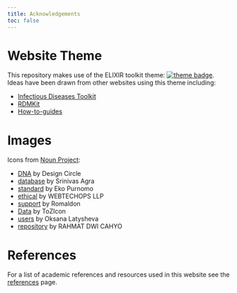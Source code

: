 ```yaml
---
title: Acknowledgements
toc: false
---
```


# Website Theme
This repository makes use of the ELIXIR toolkit theme: [![theme badge](https://img.shields.io/badge/ELIXIR%20toolkit%20theme-jekyll-blue?color=0d6efd)](https://github.com/ELIXIR-Belgium/elixir-toolkit-theme). Ideas have been drawn from other websites using this theme including:
- [Infectious Diseases Toolkit](https://www.infectious-diseases-toolkit.org/)
- [RDMKit](https://rdmkit.elixir-europe.org/)
- [How-to-guides](https://australianbiocommons.github.io/how-to-guides/)

# Images

Icons from [Noun Project](https://thenounproject.com/):
- [DNA](https://thenounproject.com/icon/dna-5171631/) by Design Circle
- [database](https://thenounproject.com/icon/database-5180256/) by Srinivas Agra
- [standard](https://thenounproject.com/icon/standard-4965630/) by Eko Purnomo
- [ethical](https://thenounproject.com/icon/ethical-4351477/) by WEBTECHOPS LLP
- [support](https://thenounproject.com/icon/support-4615984/) by Romaldon
- [Data](https://thenounproject.com/icon/data-5139557/) by ToZIcon
- [users](https://thenounproject.com/icon/users-943303/) by Oksana Latysheva
- [repository](https://thenounproject.com/icon/repository-5189674/) by RAHMAT DWI CAHYO

# References

For a list of academic references and resources used in this website see the [references](references) page.
